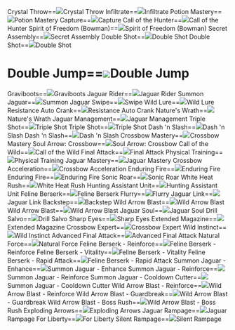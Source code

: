 Crystal Throw==<img src="upload/mxd/Wild_Hunter/Skill Crystal Throw.png"/>Crystal Throw
Infiltrate==<img src="upload/mxd/Wild_Hunter/Skill Infiltrate.png"/>Infiltrate
Potion Mastery==<img src="upload/mxd/Wild_Hunter/Skill Potion Mastery.png"/>Potion Mastery
Capture==<img src="upload/mxd/Wild_Hunter/Skill Capture.png"/>Capture
Call of the Hunter==<img src="upload/mxd/Wild_Hunter/Skill Call of the Hunter.png"/>Call of the Hunter
Spirit of Freedom (Bowman)==<img src="upload/mxd/Wild_Hunter/Skill Spirit of Freedom.png"/>Spirit of Freedom (Bowman)
Secret Assembly==<img src="upload/mxd/Wild_Hunter/Skill Secret Assembly.png"/>Secret Assembly
Double Shot==<img src="upload/mxd/Wild_Hunter/Skill Double Shot (Wild Hunter).png"/>Double Shot
Double Shot==<img src="upload/mxd/Wild_Hunter/Skill Double Shot (Wild Hunter).png"/>Double Shot
# Double Jump==<img src="upload/mxd/Wild_Hunter/Skill Double Jump (Wild Hunter).png"/>Double Jump
Graviboots==<img src="upload/mxd/Wild_Hunter/Skill Graviboots.png"/>Graviboots
Jaguar Rider==<img src="upload/mxd/Wild_Hunter/Skill Jaguar Rider.png"/>Jaguar Rider
Summon Jaguar==<img src="upload/mxd/Wild_Hunter/Skill Summon Jaguar.png"/>Summon Jaguar
Swipe==<img src="upload/mxd/Wild_Hunter/Skill Swipe.png"/>Swipe
Wild Lure==<img src="upload/mxd/Wild_Hunter/Skill Wild Lure.png"/>Wild Lure
Resistance Auto Crank==<img src="upload/mxd/Wild_Hunter/Skill Resistance Auto Crank.png"/>Resistance Auto Crank
Nature's Wrath==<img src="upload/mxd/Wild_Hunter/Skill Nature's Wrath.png"/>Nature's Wrath
Jaguar Management==<img src="upload/mxd/Wild_Hunter/Skill Jaguar Management.png"/>Jaguar Management
Triple Shot==<img src="upload/mxd/Wild_Hunter/Skill Triple Shot.png"/>Triple Shot
Triple Shot==<img src="upload/mxd/Wild_Hunter/Skill Triple Shot.png"/>Triple Shot
Dash 'n Slash==<img src="upload/mxd/Wild_Hunter/Skill Dash 'n Slash.png"/>Dash 'n Slash
Dash 'n Slash==<img src="upload/mxd/Wild_Hunter/Skill Dash 'n Slash.png"/>Dash 'n Slash
Crossbow Mastery==<img src="upload/mxd/Wild_Hunter/Skill Crossbow Mastery.png"/>Crossbow Mastery
Soul Arrow: Crossbow==<img src="upload/mxd/Wild_Hunter/Skill Soul Arrow Crossbow.png"/>Soul Arrow: Crossbow
Call of the Wild==<img src="upload/mxd/Wild_Hunter/Skill Call of the Wild.png"/>Call of the Wild
Final Attack==<img src="upload/mxd/Wild_Hunter/Skill Final Attack.png"/>Final Attack
Physical Training==<img src="upload/mxd/Wild_Hunter/Skill Physical Training.png"/>Physical Training
Jaguar Mastery==<img src="upload/mxd/Wild_Hunter/Skill Jaguar Mastery.png"/>Jaguar Mastery
Crossbow Acceleration==<img src="upload/mxd/Wild_Hunter/Skill Crossbow Acceleration.png"/>Crossbow Acceleration
Enduring Fire==<img src="upload/mxd/Wild_Hunter/Skill Enduring Fire.png"/>Enduring Fire
Enduring Fire==<img src="upload/mxd/Wild_Hunter/Skill Enduring Fire.png"/>Enduring Fire
Sonic Roar==<img src="upload/mxd/Wild_Hunter/Skill Sonic Roar.png"/>Sonic Roar
White Heat Rush==<img src="upload/mxd/Wild_Hunter/Skill White Heat Rush.png"/>White Heat Rush
Hunting Assistant Unit==<img src="upload/mxd/Wild_Hunter/Skill Hunting Assistant Unit.png"/>Hunting Assistant Unit
Feline Berserk==<img src="upload/mxd/Wild_Hunter/Skill Feline Berserk.png"/>Feline Berserk
Flurry==<img src="upload/mxd/Wild_Hunter/Skill Flurry.png"/>Flurry
Jaguar Link==<img src="upload/mxd/Wild_Hunter/Skill Jaguar Link.png"/>Jaguar Link
Backstep==<img src="upload/mxd/Wild_Hunter/Skill Backstep.png"/>Backstep
Wild Arrow Blast==<img src="upload/mxd/Wild_Hunter/Skill Wild Arrow Blast.png"/>Wild Arrow Blast
Wild Arrow Blast==<img src="upload/mxd/Wild_Hunter/Skill Wild Arrow Blast.png"/>Wild Arrow Blast
Jaguar Soul==<img src="upload/mxd/Wild_Hunter/Skill Jaguar Soul.png"/>Jaguar Soul
Drill Salvo==<img src="upload/mxd/Wild_Hunter/Skill Drill Salvo.png"/>Drill Salvo
Sharp Eyes==<img src="upload/mxd/Wild_Hunter/Skill Sharp Eyes.png"/>Sharp Eyes
Extended Magazine==<img src="upload/mxd/Wild_Hunter/Skill Extended Magazine.png"/>Extended Magazine
Crossbow Expert==<img src="upload/mxd/Wild_Hunter/Skill Crossbow Expert.png"/>Crossbow Expert
Wild Instinct==<img src="upload/mxd/Wild_Hunter/Skill Wild Instinct.png"/>Wild Instinct
Advanced Final Attack==<img src="upload/mxd/Wild_Hunter/Skill Advanced Final Attack (Wild Hunter).png"/>Advanced Final Attack
Natural Force==<img src="upload/mxd/Wild_Hunter/Skill Natural Force.png"/>Natural Force
Feline Berserk \- Reinforce==<img src="upload/mxd/Wild_Hunter/Skill Feline Berserk - Reinforce.png"/>Feline Berserk - Reinforce
Feline Berserk \- Vitality==<img src="upload/mxd/Wild_Hunter/Skill Feline Berserk - Vitality.png"/>Feline Berserk - Vitality
Feline Berserk \- Rapid Attack==<img src="upload/mxd/Wild_Hunter/Skill Feline Berserk - Rapid Attack.png"/>Feline Berserk - Rapid Attack
Summon Jaguar \- Enhance==<img src="upload/mxd/Wild_Hunter/Skill Summon Jaguar - Enhance.png"/>Summon Jaguar - Enhance
Summon Jaguar \- Reinforce==<img src="upload/mxd/Wild_Hunter/Skill Summon Jaguar - Reinforce.png"/>Summon Jaguar - Reinforce
Summon Jaguar \- Cooldown Cutter==<img src="upload/mxd/Wild_Hunter/Skill Summon Jaguar - Cooldown Cutter.png"/>Summon Jaguar - Cooldown Cutter
Wild Arrow Blast \- Reinforce==<img src="upload/mxd/Wild_Hunter/Skill Wild Arrow Blast - Reinforce.png"/>Wild Arrow Blast - Reinforce
Wild Arrow Blast \- Guardbreak==<img src="upload/mxd/Wild_Hunter/Skill Wild Arrow Blast - Guardbreak.png"/>Wild Arrow Blast - Guardbreak
Wild Arrow Blast \- Boss Rush==<img src="upload/mxd/Wild_Hunter/Skill Wild Arrow Blast - Boss Rush.png"/>Wild Arrow Blast - Boss Rush
Exploding Arrows==<img src="upload/mxd/Wild_Hunter/Skill Exploding Arrows.png"/>Exploding Arrows
Jaguar Rampage==<img src="upload/mxd/Wild_Hunter/Skill Jaguar Rampage.png"/>Jaguar Rampage
For Liberty==<img src="upload/mxd/Wild_Hunter/Skill For Liberty.png"/>For Liberty
Silent Rampage==<img src="upload/mxd/Wild_Hunter/Skill Silent Rampage.png"/>Silent Rampage
